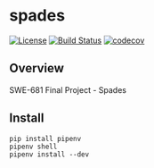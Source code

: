 # spades

[![License](https://img.shields.io/badge/License-Apache%202.0-blue.svg)](https://spdx.org/licenses/Apache-2.0)
[![Build Status](https://travis-ci.org/kuwv/python-spades.svg?branch=master)](https://travis-ci.org/kuwv/python-spades)
[![codecov](https://codecov.io/gh/kuwv/python-spades/branch/master/graph/badge.svg)](https://codecov.io/gh/kuwv/python-spades)

## Overview

SWE-681 Final Project - Spades

## Install

```
pip install pipenv
pipenv shell
pipenv install --dev
```
